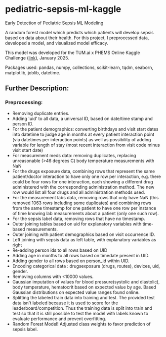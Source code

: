 # pediatric-sepsis-ml-kaggle

Early Detection of Pediatric Sepsis ML Modeling

A random forest model which predicts which patients will develop sepsis based on data about their health. For this project, I preprocessed data, developed a model, and visualized model efficacy.

This model was developed for the TUM.ai x PHEMS Online Kaggle Challenge ([link](https://www.kaggle.com/competitions/phems-hackathon-early-sepsis-prediction/l)), January 2025.

Packages used: pandas, numpy, collections, scikit-learn, tqdm, seaborn, matplotlib, joblib, datetime.

## Further Description:
### Preprocessing:
* Removing duplicate entries.
* Adding 'uid' to all data, a universal ID, based on date/time stamp and person ID.
* For the patient demographics: converting birthdays and visit start dates into datetime to judge age in months at every patient interaction point (via datetimes per interaction points) as well as possibility of adding variable for length of stay (most recent interaction from visit code minus visit start date)
* For measurement meds data: removing duplicates, replacing unreasonable (>46 degrees C) body temperature measurements with NaN
* For the drugs exposure data, combining rows that represent the same patient/doctor interaction to have only one row per interaction, e.g. there could be four rows for one interaction, each showing a different drug administered with the corresponding administration method. The new row would list all four drugs and all administration methods used.
* For the measurement labs data, removing rows that only have NaN (this removed 1063 rows including some duplicates) and combining rows from the same timestamp for one patient to have one row per instance of time knowing lab measurements about a patient (only one such row).
* For the sepsis label data, removing rows that have no timestamp.
* Outer joining tables based on uid for explanatory variables with time-based measurements.
* Outer joining with patient demographics based on visit occurrence ID.
* Left joining with sepsis data as left table, with explanatory variables as right
* Re-adding person ids to all rows based on UID
* Adding age in months to all rows based on timedate present in UID.
* Adding gender to all rows based on person_id within UID.
* Encoding categorical data : drugsexposure (drugs, routes), devices, uid, gender.
* Removing columns with <10000 values.
* Gaussian imputation of values for blood pressure(systolic and diastolic), body temperature, hematocrit based on expected value by age. Based Gaussian distributions on expected value ranges found online.
* Splitting the labeled train data into training and test. The provided test data isn't labeled because it is used to score for the leaderboard/competition. Thus the training data is split into train and test so that it is still possible to test the model with labels known to evaluate performance and prevent overfitting.
* Random Forest Model! Adjusted class weights to favor prediction of sepsis label.

